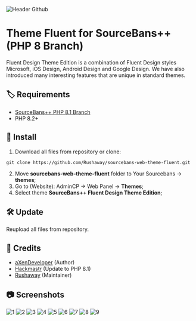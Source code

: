 ![Header Github](https://raw.githubusercontent.com/Rushaway/sourcebans-web-theme-fluent/master/sourcebans-web-theme-fluent/screenshot.jpg)

# Theme Fluent for SourceBans++ (PHP 8 Branch)
Fluent Design Theme Edition is a combination of Fluent Design styles Microsoft, iOS Design, Android Design and Google Design. We have also introduced many interesting features that are unique in standard themes.

## 🏷️ Requirements 
- [SourceBans++ PHP 8.1 Branch](https://github.com/sbpp/sourcebans-pp/tree/php81)
- PHP 8.2+

## 🧰 Install 
1. Download all files from repository or clone:
```
git clone https://github.com/Rushaway/sourcebans-web-theme-fluent.git
```
2. Move **sourcebans-web-theme-fluent** folder to Your Sourcebans -> **themes**;
3. Go to (Website): AdminCP -> Web Panel -> **Themes**;
4. Select theme **SourceBans++ Fluent Design Theme Edition**;

## 🛠️ Update 
Reupload all files from repository.

## 🚀 Credits 
- [aXenDeveloper](https://github.com/aXenDeveloper) (Author)
- [Hackmastr](https://github.com/Hackmastr) (Update to PHP 8.1)
- [Rushaway](https://github.com/Rushaway) (Maintainer) 

## 📷 Screenshots 
![1](https://raw.githubusercontent.com/Rushaway/sourcebans-web-theme-fluent/master/screenshots/1.png)
![2](https://raw.githubusercontent.com/Rushaway/sourcebans-web-theme-fluent/master/screenshots/2.png)
![3](https://raw.githubusercontent.com/Rushaway/sourcebans-web-theme-fluent/master/screenshots/3.png)
![4](https://raw.githubusercontent.com/Rushaway/sourcebans-web-theme-fluent/master/screenshots/4.png)
![5](https://raw.githubusercontent.com/Rushaway/sourcebans-web-theme-fluent/master/screenshots/5.png)
![6](https://raw.githubusercontent.com/Rushaway/sourcebans-web-theme-fluent/master/screenshots/6.png)
![7](https://raw.githubusercontent.com/Rushaway/sourcebans-web-theme-fluent/master/screenshots/7.png)
![8](https://raw.githubusercontent.com/Rushaway/sourcebans-web-theme-fluent/master/screenshots/8.png)
![9](https://raw.githubusercontent.com/Rushaway/sourcebans-web-theme-fluent/master/screenshots/9.png)

